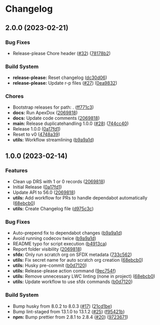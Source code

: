 # Changelog

## 2.0.0 (2023-02-21)

### Bug Fixes

- Release-please Chore header ([#32](https://github.com/dschach/duplicatehandling/issues/32)) ([78178b2](https://github.com/dschach/duplicatehandling/commit/78178b2602ec40157f67b70754423ecffa518279))

### Build System

- **release-please:** Reset changelog ([dc30d06](https://github.com/dschach/duplicatehandling/commit/dc30d06f987bc6426ca781dabf88a50d3f90c78d))
- **release-please:** Update r-p files ([#27](https://github.com/dschach/duplicatehandling/issues/27)) ([0ea9832](https://github.com/dschach/duplicatehandling/commit/0ea98327976d8ae02d489a37ed2fdd6df74ccd8f))

### Chores

- Bootstrap releases for path: . ([ff771c3](https://github.com/dschach/duplicatehandling/commit/ff771c3eee9e71508e12758c46339d963c819c81))
- **docs:** Run ApexDox ([2069818](https://github.com/dschach/duplicatehandling/commit/2069818474b193f3ab6ffd98e183dc178deb10b9))
- **docs:** Update code comments ([2069818](https://github.com/dschach/duplicatehandling/commit/2069818474b193f3ab6ffd98e183dc178deb10b9))
- **main:** Release duplicatehandling 1.0.0 ([#28](https://github.com/dschach/duplicatehandling/issues/28)) ([744cc40](https://github.com/dschach/duplicatehandling/commit/744cc4031035ccb0e49137af3dd942c325be776d))
- Release 1.0.0 ([0a17fd1](https://github.com/dschach/duplicatehandling/commit/0a17fd1a34b9401af8925f54cb70b788a066e9d2))
- Reset to v0 ([4748a39](https://github.com/dschach/duplicatehandling/commit/4748a39f807f9c5ab2bf48db476bf056b30b29bd))
- **utils:** Workflow streamlining ([b9a9a1d](https://github.com/dschach/duplicatehandling/commit/b9a9a1d78221441519c2fb0a980b0d80a577b77a))

## 1.0.0 (2023-02-14)

### Features

- Clean up DRS with 1 or 0 records ([2069818](https://github.com/dschach/duplicatehandling/commit/2069818474b193f3ab6ffd98e183dc178deb10b9))
- Initial Release ([0a17fd1](https://github.com/dschach/duplicatehandling/commit/0a17fd1a34b9401af8925f54cb70b788a066e9d2))
- Update API to 56.0 ([2069818](https://github.com/dschach/duplicatehandling/commit/2069818474b193f3ab6ffd98e183dc178deb10b9))
- **utils:** Add workflow for PRs to handle dependabot automatically ([68ebcb0](https://github.com/dschach/duplicatehandling/commit/68ebcb021f2c2f31ad811af25a15f24e6d96c31b))
- **utils:** Create Changelog file ([d975c3c](https://github.com/dschach/duplicatehandling/commit/d975c3c23f6dd89382c3836e21067b2fea8750ad))

### Bug Fixes

- Auto-prepend fix to dependabot changes ([b9a9a1d](https://github.com/dschach/duplicatehandling/commit/b9a9a1d78221441519c2fb0a980b0d80a577b77a))
- Avoid running codecov twice ([b9a9a1d](https://github.com/dschach/duplicatehandling/commit/b9a9a1d78221441519c2fb0a980b0d80a577b77a))
- README typo for script execution ([b4913ca](https://github.com/dschach/duplicatehandling/commit/b4913cad82549ca98d444897839cc1d46e8f7253))
- Report folder visibility ([2069818](https://github.com/dschach/duplicatehandling/commit/2069818474b193f3ab6ffd98e183dc178deb10b9))
- **sfdx:** Only run scratch org on SFDX metadata ([733c562](https://github.com/dschach/duplicatehandling/commit/733c562f143eca882d4a0212855c37f1b99e7e6f))
- **utils:** Fix secret name for auto scratch org creation ([68ebcb0](https://github.com/dschach/duplicatehandling/commit/68ebcb021f2c2f31ad811af25a15f24e6d96c31b))
- **utils:** Husky pre-commit ([b0d7120](https://github.com/dschach/duplicatehandling/commit/b0d7120dee3eb3d3d4bd12e448c6cc9a19968bf4))
- **utils:** Release-please action command ([9ec754f](https://github.com/dschach/duplicatehandling/commit/9ec754f0800cdd9a2b2ea0a07250b40490e3c7a8))
- **utils:** Remove unnecessary LWC linting (none in project) ([68ebcb0](https://github.com/dschach/duplicatehandling/commit/68ebcb021f2c2f31ad811af25a15f24e6d96c31b))
- **utils:** Update workflow to use sfdx commands ([b0d7120](https://github.com/dschach/duplicatehandling/commit/b0d7120dee3eb3d3d4bd12e448c6cc9a19968bf4))

### Build System

- Bump husky from 8.0.2 to 8.0.3 ([#17](https://github.com/dschach/duplicatehandling/issues/17)) ([21cd1be](https://github.com/dschach/duplicatehandling/commit/21cd1be047f132b049509b99e3cb4ef0f73dd295))
- Bump lint-staged from 13.1.0 to 13.1.2 ([#25](https://github.com/dschach/duplicatehandling/issues/25)) ([f95421b](https://github.com/dschach/duplicatehandling/commit/f95421b8a2e9df6599e52107d38e006d31d15638))
- **npm:** Bump prettier from 2.8.1 to 2.8.4 ([#20](https://github.com/dschach/duplicatehandling/issues/20)) ([9723671](https://github.com/dschach/duplicatehandling/commit/972367169a1d1d88040f3056083b2eb2c2423eff))
